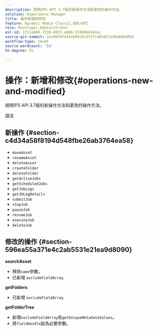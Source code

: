 ```yaml
---
description: 說明IPS API 3.7版的新操作方法和更改的操作方法。
solution: Experience Manager
title: 操作新建和修改
feature: Dynamic Media Classic,SDK/API
role: Developer,Administrator
exl-id: 1f11a686-7239-4922-a608-5330864184ac
source-git-commit: 1ec8b59f442eb96c6c3f5f1405d57a38a86bd056
workflow-type: tm+mt
source-wordcount: '53'
ht-degree: 5%

---
```


# 操作：新增和修改{#operations-new-and-modified}

說明IPS API 3.7版的新操作方法和更改的操作方法。

語法

## 新操作 {#section-c4d34a58f8194d548fbe26ab3764ea58}

* `moveAsset`
* `renameAsset`
* `deleteAsset`
* `createFolder`
* `deleteFolder`
* `getActiveJobs`
* `getScheduledJobs`
* `getJobLogs`
* `getJbLogDetails`
* `submitJob`
* `stopJob`
* `pauseJob`
* `resumeJob`
* `executeJob`
* `deleteJob`

## 修改的操作 {#section-596ea55a371e4c2ab5531e21ea9d8090}

**searchAsset**

* 移除`name`參數。
* 已新增 `excludeFieldArray`.

**getFolders**

* 已新增 `excludeFieldArray`.

**getFolderTree**

* 新增`excludeFieldArray`和`getUniqueMetadataValues`。
* 將`fieldHandle`設為必要參數。
